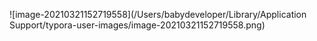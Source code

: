 ![image-20210321152719558](/Users/babydeveloper/Library/Application Support/typora-user-images/image-20210321152719558.png)